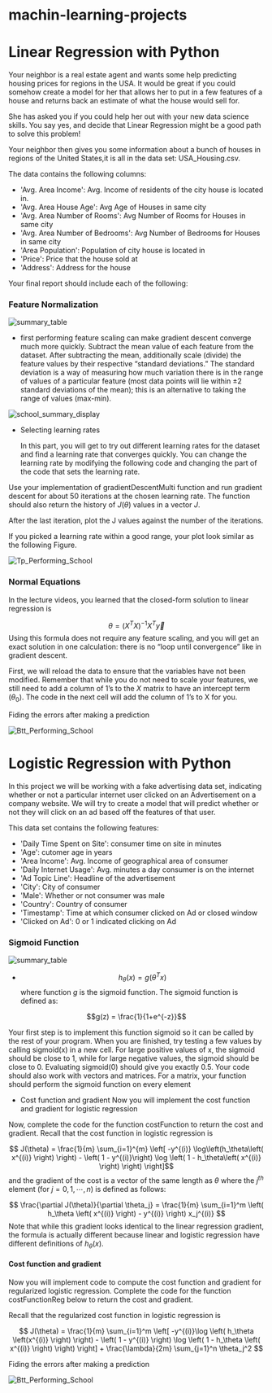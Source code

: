 # machin-learning-projects

# Linear Regression with Python


Your neighbor is a real estate agent and wants some help predicting housing prices for regions in the USA. It would be great if you could somehow create a model for her that allows her to put in a few features of a house and returns back an estimate of what the house would sell for.

She has asked you if you could help her out with your new data science skills. You say yes, and decide that Linear Regression might be a good path to solve this problem!

Your neighbor then gives you some information about a bunch of houses in regions of the United States,it is all in the data set: USA_Housing.csv.

The data contains the following columns:

* 'Avg. Area Income': Avg. Income of residents of the city house is located in.
* 'Avg. Area House Age': Avg Age of Houses in same city
* 'Avg. Area Number of Rooms': Avg Number of Rooms for Houses in same city
* 'Avg. Area Number of Bedrooms': Avg Number of Bedrooms for Houses in same city
* 'Area Population': Population of city house is located in
* 'Price': Price that the house sold at
* 'Address': Address for the house

Your final report should include each of the following:

### Feature Normalization

![summary_table](images/befor_norm.JPG)

* first performing feature scaling can make gradient descent converge much more quickly.
Subtract the mean value of each feature from the dataset. After subtracting the mean, additionally scale (divide) the feature values by their respective “standard deviations.” The standard deviation is a way of measuring how much variation there is in the range of values of a particular feature (most data points will lie within ±2 standard deviations of the mean); this is an alternative to taking the range of values (max-min).

![school_summary_display](images/after_norm.JPG)

* Selecting learning rates

  In this part, you will get to try out different learning rates for the dataset and find a learning rate that converges quickly. You can change the learning rate by modifying the following code and changing the part of the code that sets the learning rate.

Use your implementation of gradientDescentMulti function and run gradient descent for about 50 iterations at the chosen learning rate. The function should also return the history of $J(\theta)$ values in a vector $J$.

After the last iteration, plot the J values against the number of the iterations.

If you picked a learning rate within a good range, your plot look similar as the following Figure.

![Tp_Performing_School](images/lr.JPG)

### Normal Equations
In the lecture videos, you learned that the closed-form solution to linear regression is

$$ \theta = \left( X^T X\right)^{-1} X^T\vec{y}$$
Using this formula does not require any feature scaling, and you will get an exact solution in one calculation: there is no “loop until convergence” like in gradient descent.

First, we will reload the data to ensure that the variables have not been modified. Remember that while you do not need to scale your features, we still need to add a column of 1’s to the $X$ matrix to have an intercept term ($\theta_0$). The code in the next cell will add the column of 1’s to X for you.

Fiding the errors after making a prediction 

![Btt_Performing_School](images/error.JPG)

# Logistic Regression with Python


In this project we will be working with a fake advertising data set, indicating whether or not a particular internet user clicked on an Advertisement on a company website. We will try to create a model that will predict whether or not they will click on an ad based off the features of that user.

This data set contains the following features:

* 'Daily Time Spent on Site': consumer time on site in minutes
* 'Age': cutomer age in years
* 'Area Income': Avg. Income of geographical area of consumer
* 'Daily Internet Usage': Avg. minutes a day consumer is on the internet
* 'Ad Topic Line': Headline of the advertisement
* 'City': City of consumer
* 'Male': Whether or not consumer was male
* 'Country': Country of consumer
* 'Timestamp': Time at which consumer clicked on Ad or closed window
* 'Clicked on Ad': 0 or 1 indicated clicking on Ad

### Sigmoid Function

![summary_table](images/sigmoid.JPG)

* $$ h_\theta(x) = g(\theta^T x)$$
where function $g$ is the sigmoid function. The sigmoid function is defined as:

$$g(z) = \frac{1}{1+e^{-z}}$$


Your first step is to implement this function sigmoid so it can be called by the rest of your program. When you are finished, try testing a few values by calling sigmoid(x) in a new cell. For large positive values of x, the sigmoid should be close to 1, while for large negative values, the sigmoid should be close to 0. Evaluating sigmoid(0) should give you exactly 0.5. Your code should also work with vectors and matrices. For a matrix, your function should perform the sigmoid function on every element


* Cost function and gradient
Now you will implement the cost function and gradient for logistic regression

Now, complete the code for the function costFunction to return the cost and gradient. Recall that the cost function in logistic regression is

$$ J(\theta) = \frac{1}{m} \sum_{i=1}^{m} \left[ -y^{(i)} \log\left(h_\theta\left( x^{(i)} \right) \right) - \left( 1 - y^{(i)}\right) \log \left( 1 - h_\theta\left( x^{(i)} \right) \right) \right]$$
and the gradient of the cost is a vector of the same length as $\theta$ where the $j^{th}$ element (for $j = 0, 1, \cdots , n$) is defined as follows:

$$ \frac{\partial J(\theta)}{\partial \theta_j} = \frac{1}{m} \sum_{i=1}^m \left( h_\theta \left( x^{(i)} \right) - y^{(i)} \right) x_j^{(i)} $$
Note that while this gradient looks identical to the linear regression gradient, the formula is actually different because linear and logistic regression have different definitions of $h_\theta(x)$.


#### Cost function and gradient
Now you will implement code to compute the cost function and gradient for regularized logistic regression. Complete the code for the function costFunctionReg below to return the cost and gradient.

Recall that the regularized cost function in logistic regression is

$$ J(\theta) = \frac{1}{m} \sum_{i=1}^m \left[ -y^{(i)}\log \left( h_\theta \left(x^{(i)} \right) \right) - \left( 1 - y^{(i)} \right) \log \left( 1 - h_\theta \left( x^{(i)} \right) \right) \right] + \frac{\lambda}{2m} \sum_{j=1}^n \theta_j^2 $$

Fiding the errors after making a prediction 

![Btt_Performing_School](images/error-log.JPG)




